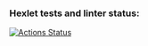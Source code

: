 ### Hexlet tests and linter status:
[![Actions Status](https://github.com/squeegee000/frontend-project-44/actions/workflows/hexlet-check.yml/badge.svg)](https://github.com/squeegee000/frontend-project-44/actions)